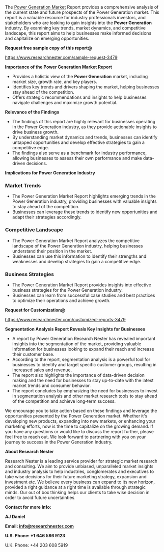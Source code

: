 ﻿<a name="_hlk168570615"></a><a name="_hlk168498031"></a>The [Power Generation Market](https://www.researchnester.com/reports/power-generation-technologies-market/3479) Report provides a comprehensive analysis of the current state and future prospects of the Power Generation market. This report is a valuable resource for industry professionals investors, and stakeholders who are looking to gain insights into the **Power Generation** industry. By examining key trends, market dynamics, and competitive landscape, this report aims to help businesses make informed decisions and capitalize on emerging opportunities.

**Request free sample copy of this report@**

<https://www.researchnester.com/sample-request-3479> 

**Importance of the Power Generation Market Report**

- Provides a holistic view of the **Power Generation** market, including market size, growth rate, and key players.
- Identifies key trends and drivers shaping the market, helping businesses stay ahead of the competition.
- Offers strategic recommendations and insights to help businesses navigate challenges and maximize growth potential.

**Relevance of the Findings**

- The findings of this report are highly relevant for businesses operating in the Power Generation industry, as they provide actionable insights to drive business growth.
- By understanding market dynamics and trends, businesses can identify untapped opportunities and develop effective strategies to gain a competitive edge.
- The findings also serve as a benchmark for industry performance, allowing businesses to assess their own performance and make data-driven decisions.

**Implications for Power Generation Industry**
### **Market Trends**
- The Power Generation Market Report highlights emerging trends in the Power Generation industry, providing businesses with valuable insights to stay ahead of the competition.
- Businesses can leverage these trends to identify new opportunities and adapt their strategies accordingly.
### **Competitive Landscape**
- The Power Generation Market Report analyzes the competitive landscape of the Power Generation industry, helping businesses understand their position in the market.
- Businesses can use this information to identify their strengths and weaknesses and develop strategies to gain a competitive edge.
### **Business Strategies**
- The Power Generation Market Report provides insights into effective business strategies for the Power Generation industry.
- Businesses can learn from successful case studies and best practices to optimize their operations and achieve growth.

**Request for Customization@**

<https://www.researchnester.com/customized-reports-3479> 

**Segmentation Analysis Report Reveals Key Insights for Businesses**

- A report by Power Generation Research Nester has revealed important insights into the segmentation of the market, providing valuable information for businesses looking to expand their reach and increase their customer base.
- According to the report, segmentation analysis is a powerful tool for businesses to identify and target specific customer groups, resulting in increased sales and revenue.
- The report also highlights the importance of data-driven decision making and the need for businesses to stay up-to-date with the latest market trends and consumer behavior.
- The report concludes by emphasizing the need for businesses to invest in segmentation analysis and other market research tools to stay ahead of the competition and achieve long-term success.

We encourage you to take action based on these findings and leverage the opportunities presented by the Power Generation market. Whether it's developing new products, expanding into new markets, or enhancing your marketing efforts, now is the time to capitalize on the growing demand. If you have any questions or would like to discuss the report further, please feel free to reach out. We look forward to partnering with you on your journey to success in the Power Generation Industry.

**About Research Nester**

Research Nester is a leading service provider for strategic market research and consulting. We aim to provide unbiased, unparalleled market insights and industry analysis to help industries, conglomerates and executives to take wise decisions for their future marketing strategy, expansion and investment etc. We believe every business can expand to its new horizon, provided a right guidance at a right time is available through strategic minds. Our out of box thinking helps our clients to take wise decision in order to avoid future uncertainties.

**Contact for more Info:**

**AJ Daniel**

**Email: info@researchnester.com**

**U.S. Phone: +1 646 586 9123**

U.K. Phone: +44 203 608 5919



